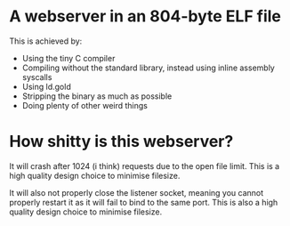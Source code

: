 # A webserver in an 804-byte ELF file
This is achieved by:
* Using the tiny C compiler
* Compiling without the standard library, instead using inline assembly syscalls
* Using ld.gold
* Stripping the binary as much as possible
* Doing plenty of other weird things

# How shitty is this webserver?
It will crash after 1024 (i think) requests due to the open file limit.
This is a high quality design choice to minimise filesize.

It will also not properly close the listener socket, meaning you cannot properly restart it as it will fail to bind to the same port.
This is also a high quality design choice to minimise filesize.
